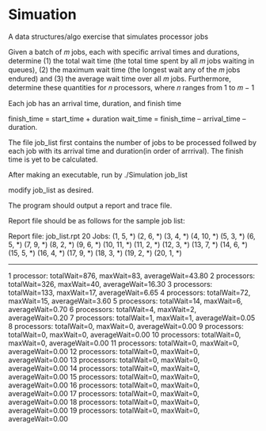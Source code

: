 # Simuation
A data structures/algo exercise that simulates processor jobs

Given a batch of 𝑚 jobs, each with specific arrival times and
durations, determine (1) the total wait time (the total time spent by all 𝑚 jobs waiting in queues), (2) the maximum
wait time (the longest wait any of the 𝑚 jobs endured) and (3) the average wait time over all 𝑚 jobs. Furthermore,
determine these quantities for 𝑛 processors, where 𝑛 ranges from 1 to 𝑚 − 1

Each job has an arrival time, duration, and finish time

  finish_time = start_time + duration
  wait_time = finish_time – arrival_time – duration. 
  
The file job_list first contains the number of jobs to be processed follwed by each job with its arrival time and duration(in order of arrrival). The finish time
is yet to be calculated.

After making an executable, run by ./Simulation job_list

modify job_list as desired.

The program should output a report and trace file.

Report file should be as follows for the sample job list:

Report file: job_list.rpt
20 Jobs:
(1, 5, *) (2, 6, *) (3, 4, *) (4, 10, *) (5, 3, *) (6, 5, *) (7, 9, *) (8, 2, *) (9, 6, *) (10, 11, *) (11, 2, *) (12, 3, *) (13, 7, *) (14, 6, *) (15, 5, *) (16, 4, *) (17, 9, *) (18, 3, *) (19, 2, *) (20, 1, *) 

***********************************************************
1 processor: totalWait=876, maxWait=83, averageWait=43.80
2 processors: totalWait=326, maxWait=40, averageWait=16.30
3 processors: totalWait=133, maxWait=17, averageWait=6.65
4 processors: totalWait=72, maxWait=15, averageWait=3.60
5 processors: totalWait=14, maxWait=6, averageWait=0.70
6 processors: totalWait=4, maxWait=2, averageWait=0.20
7 processors: totalWait=1, maxWait=1, averageWait=0.05
8 processors: totalWait=0, maxWait=0, averageWait=0.00
9 processors: totalWait=0, maxWait=0, averageWait=0.00
10 processors: totalWait=0, maxWait=0, averageWait=0.00
11 processors: totalWait=0, maxWait=0, averageWait=0.00
12 processors: totalWait=0, maxWait=0, averageWait=0.00
13 processors: totalWait=0, maxWait=0, averageWait=0.00
14 processors: totalWait=0, maxWait=0, averageWait=0.00
15 processors: totalWait=0, maxWait=0, averageWait=0.00
16 processors: totalWait=0, maxWait=0, averageWait=0.00
17 processors: totalWait=0, maxWait=0, averageWait=0.00
18 processors: totalWait=0, maxWait=0, averageWait=0.00
19 processors: totalWait=0, maxWait=0, averageWait=0.00
